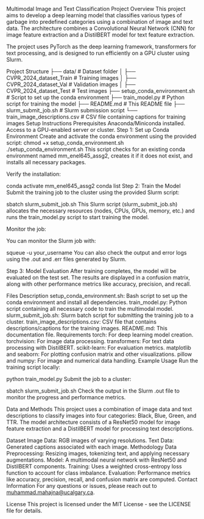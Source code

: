 Multimodal Image and Text Classification Project
Overview
This project aims to develop a deep learning model that classifies various types of garbage into predefined categories using a combination of image and text data. The architecture combines a Convolutional Neural Network (CNN) for image feature extraction and a DistilBERT model for text feature extraction.

The project uses PyTorch as the deep learning framework, transformers for text processing, and is designed to run efficiently on a GPU cluster using Slurm.

Project Structure
├── data/                            # Dataset folder
│   ├── CVPR_2024_dataset_Train      # Training images
│   ├── CVPR_2024_dataset_Val        # Validation images
│   ├── CVPR_2024_dataset_Test       # Test images
├── setup_conda_environment.sh       # Script to set up the conda environment
├── train_model.py                   # Python script for training the model
├── README.md                        # This README file
├── slurm_submit_job.sh              # Slurm submission script
└── train_image_descriptions.csv     # CSV file containing captions for training images
Setup Instructions
Prerequisites
Anaconda/Miniconda installed.
Access to a GPU-enabled server or cluster.
Step 1: Set up Conda Environment
Create and activate the conda environment using the provided script:
chmod +x setup_conda_environment.sh
./setup_conda_environment.sh
This script checks for an existing conda environment named mm_enel645_assg2, creates it if it does not exist, and installs all necessary packages.


Verify the installation:

conda activate mm_enel645_assg2
conda list
Step 2: Train the Model
Submit the training job to the cluster using the provided Slurm script:


sbatch slurm_submit_job.sh
This Slurm script (slurm_submit_job.sh) allocates the necessary resources (nodes, CPUs, GPUs, memory, etc.) and runs the train_model.py script to start training the model.

Monitor the job:

You can monitor the Slurm job with:

squeue -u your_username
You can also check the output and error logs using the .out and .err files generated by Slurm.

Step 3: Model Evaluation
After training completes, the model will be evaluated on the test set. The results are displayed in a confusion matrix, along with other performance metrics like accuracy, precision, and recall.

Files Description
setup_conda_environment.sh: Bash script to set up the conda environment and install all dependencies.
train_model.py: Python script containing all necessary code to train the multimodal model.
slurm_submit_job.sh: Slurm batch script for submitting the training job to a cluster.
train_image_descriptions.csv: CSV file that contains descriptions/captions for the training images.
README.md: This documentation file.
Requirements
torch: For deep learning model creation.
torchvision: For image data processing.
transformers: For text data processing with DistilBERT.
scikit-learn: For evaluation metrics.
matplotlib and seaborn: For plotting confusion matrix and other visualizations.
pillow and numpy: For image and numerical data handling.
Example Usage
Run the training script locally:

python train_model.py
Submit the job to a cluster:

sbatch slurm_submit_job.sh
Check the output in the Slurm .out file to monitor the progress and performance metrics.

Data and Methods
This project uses a combination of image data and text descriptions to classify images into four categories: Black, Blue, Green, and TTR. The model architecture consists of a ResNet50 model for image feature extraction and a DistilBERT model for processing text descriptions.

Dataset
Image Data: RGB images of varying resolutions.
Text Data: Generated captions associated with each image.
Methodology
Data Preprocessing: Resizing images, tokenizing text, and applying necessary augmentations.
Model: A multimodal neural network with ResNet50 and DistilBERT components.
Training: Uses a weighted cross-entropy loss function to account for class imbalance.
Evaluation: Performance metrics like accuracy, precision, recall, and confusion matrix are computed.
Contact Information
For any questions or issues, please reach out to muhammad.mahajna@ucalgary.ca.

License
This project is licensed under the MIT License - see the LICENSE file for details.
